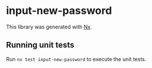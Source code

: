 # input-new-password

This library was generated with [Nx](https://nx.dev).

## Running unit tests

Run `nx test input-new-password` to execute the unit tests.
